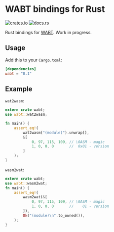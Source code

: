 # WABT bindings for Rust

[![crates.io](https://img.shields.io/crates/v/wabt.svg)](https://crates.io/crates/wabt)
[![docs.rs](https://docs.rs/wabt/badge.svg)](https://docs.rs/wabt/)

Rust bindings for [WABT](https://github.com/WebAssembly/wabt). Work in progress.

## Usage

Add this to your `Cargo.toml`:

```toml
[dependencies]
wabt = "0.1"
```

## Example

`wat2wasm`:

```rust
extern crate wabt;
use wabt::wat2wasm;

fn main() {
    assert_eq!(
        wat2wasm("(module)").unwrap(),
        &[
            0, 97, 115, 109, // \0ASM - magic
            1, 0, 0, 0       //  0x01 - version
        ]
    );
}
```

`wasm2wat`:

```rust
extern crate wabt;
use wabt::wasm2wat;
fn main() {
    assert_eq!(
        wasm2wat(&[
            0, 97, 115, 109, // \0ASM - magic
            1, 0, 0, 0       //    01 - version
        ]),
        Ok("(module)\n".to_owned()),
    );
}
```
